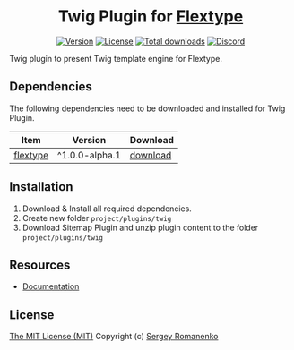 <h1 align="center">Twig Plugin for <a href="https://awilum.github.io/flextype">Flextype</a></h1>

<p align="center">
<a href="https://github.com/flextype-plugins/sitemap/releases"><img alt="Version" src="https://img.shields.io/github/release/flextype-plugins/sitemap.svg?label=version&color=black&style=for-the-badge"></a> <a href="https://github.com/flextype-plugins/sitemap"><img src="https://img.shields.io/badge/license-MIT-blue.svg?color=black&style=for-the-badge" alt="License"></a> <a href="https://github.com/flextype-plugins/sitemap"><img src="https://img.shields.io/github/downloads/flextype-plugins/sitemap/total.svg?color=black&style=for-the-badge" alt="Total downloads"></a> <a href="https://discord.gg/ewQkqgfBAc"><img src="https://img.shields.io/discord/423097982498635778.svg?logo=discord&color=black&label=Discord%20Chat&style=for-the-badge" alt="Discord"></a>
</p>

Twig plugin to present Twig template engine for Flextype.

## Dependencies

The following dependencies need to be downloaded and installed for Twig Plugin.

| Item | Version | Download |
|---|---|---|
| [flextype](https://github.com/flextype/flextype) | ^1.0.0-alpha.1 | [download](https://github.com/flextype/flextype/releases) |

## Installation

1. Download & Install all required dependencies.
2. Create new folder `project/plugins/twig`
3. Download Sitemap Plugin and unzip plugin content to the folder `project/plugins/twig`

## Resources
* [Documentation](https://awilum.github.io/flextype/downloads/extend/plugins/twig)

## License
[The MIT License (MIT)](https://github.com/flextype-plugins/twig/blob/master/LICENSE.txt)
Copyright (c) [Sergey Romanenko](https://github.com/Awilum)
